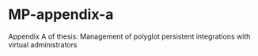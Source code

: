 # MP-appendix-a
Appendix A of thesis: Management of polyglot persistent integrations with virtual administrators
